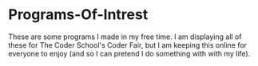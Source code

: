 # Programs-Of-Intrest
These are some programs I made in my free time. I am displaying all of these for The Coder School's Coder Fair, but I am keeping this online for everyone to enjoy (and so I can pretend I do something with with my life).
